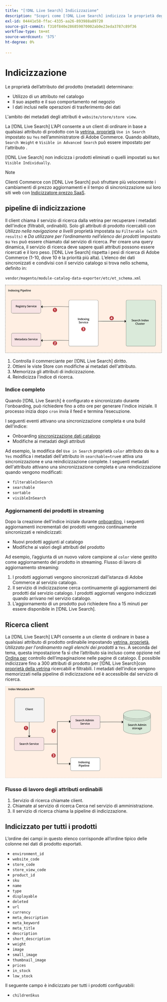 ```yaml
---
title: "[!DNL Live Search] Indicizzazione"
description: "Scopri come [!DNL Live Search] indicizza le proprietà degli attributi del prodotto."
exl-id: 04441e58-ffac-4335-aa26-893988a89720
source-git-commit: f310f840e286859070002ab0e23eda3787c89f36
workflow-type: tm+mt
source-wordcount: '575'
ht-degree: 0%

---
```


# Indicizzazione

Le proprietà dell’attributo del prodotto (metadati) determinano:

* Utilizzo di un attributo nel catalogo
* Il suo aspetto e il suo comportamento nel negozio
* I dati inclusi nelle operazioni di trasferimento dei dati

L&#39;ambito dei metadati degli attributi è `website/store/store view`.

La [!DNL Live Search] L’API consente a un client di ordinare in base a qualsiasi attributo di prodotto con la [vetrina, proprietà](https://experienceleague.adobe.com/docs/commerce-admin/catalog/product-attributes/product-attributes.html) `Use in Search` impostato su `Yes` nell’amministratore di Adobe Commerce. Quando abilitato, `Search Weight` e `Visible in Advanced Search` può essere impostato per l&#39;attributo .

[!DNL Live Search] non indicizza i prodotti eliminati o quelli impostati su `Not Visible Individually`.

>[!NOTE]
>
> Clienti Commerce con [!DNL Live Search] può sfruttare più velocemente i cambiamenti di prezzo aggiornamenti e il tempo di sincronizzazione sui loro siti web con [Indicizzatore prezzo SaaS](../price-index/index.md).

## pipeline di indicizzazione

Il client chiama il servizio di ricerca dalla vetrina per recuperare i metadati dell&#39;indice (filtrabili, ordinabili). Solo gli attributi di prodotto ricercabili con *Utilizzo nella navigazione a livelli* proprietà impostata su `Filterable (with results)` e *Da utilizzare per l’ordinamento nell’elenco dei prodotti* impostato su `Yes` può essere chiamato dal servizio di ricerca.
Per creare una query dinamica, il servizio di ricerca deve sapere quali attributi possono essere ricercati e il loro peso. [!DNL Live Search] rispetta i pesi di ricerca di Adobe Commerce (1-10, dove 10 è la priorità più alta). L’elenco dei dati sincronizzati e condivisi con il servizio catalogo si trova nello schema, definito in:

`vendor/magento/module-catalog-data-exporter/etc/et_schema.xml`

![[!DNL Live Search] indicizzazione del diagramma di ricerca client](assets/indexing-pipeline.svg)

1. Controlla il commerciante per [!DNL Live Search] diritto.
1. Ottieni le viste Store con modifiche ai metadati dell&#39;attributo.
1. Memorizza gli attributi di indicizzazione.
1. Reindicizza l&#39;indice di ricerca.

### Indice completo

Quando [!DNL Live Search] è configurato e sincronizzato durante l&#39;onboarding, può richiedere fino a otto ore per generare l&#39;indice iniziale. Il processo inizia dopo `cron` invia il feed e termina l’esecuzione.

I seguenti eventi attivano una sincronizzazione completa e una build dell&#39;indice:

* Onboarding [sincronizzazione dati catalogo](install.md#synchronize-catalog-data)
* Modifiche ai metadati degli attributi

Ad esempio, la modifica del `Use in Search` proprietà `color` attributo da `No` a `Yes` modifica i metadati dell&#39;attributo in `searchable=true`e attiva una sincronizzazione e una reindicizzazione complete. I seguenti metadati dell&#39;attributo attivano una sincronizzazione completa e una reindicizzazione quando vengono modificati:

* `filterableInSearch`
* `searchable`
* `sortable`
* `visibleInSearch`

### Aggiornamenti dei prodotti in streaming

Dopo la creazione dell&#39;indice iniziale durante [onboarding](install.md#synchronize-catalog-data), i seguenti aggiornamenti incrementali dei prodotti vengono continuamente sincronizzati e reindicizzati:

* Nuovi prodotti aggiunti al catalogo
* Modifiche ai valori degli attributi del prodotto

Ad esempio, l’aggiunta di un nuovo valore campione al `color` viene gestito come aggiornamento del prodotto in streaming.
Flusso di lavoro di aggiornamento streaming:

1. I prodotti aggiornati vengono sincronizzati dall’istanza di Adobe Commerce al servizio catalogo.
1. Il servizio di indicizzazione cerca continuamente gli aggiornamenti dei prodotti dal servizio catalogo. I prodotti aggiornati vengono indicizzati quando arrivano nel servizio catalogo.
1. L’aggiornamento di un prodotto può richiedere fino a 15 minuti per essere disponibile in [!DNL Live Search].

## Ricerca client

La [!DNL Live Search] L’API consente a un cliente di ordinare in base a qualsiasi attributo di prodotto ordinabile impostando [vetrina, proprietà](https://experienceleague.adobe.com/docs/commerce-admin/catalog/product-attributes/product-attributes.html), *Utilizzato per l&#39;ordinamento negli elenchi dei prodotti* a `Yes`. A seconda del tema, questa impostazione fa sì che l’attributo sia incluso come opzione nel [Ordina per](https://experienceleague.adobe.com/docs/commerce-admin/catalog/catalog/navigation/navigation.html) controllo dell’impaginazione nelle pagine di catalogo. È possibile indicizzare fino a 300 attributi di prodotto per [!DNL Live Search]con [proprietà della vetrina](https://experienceleague.adobe.com/docs/commerce-admin/catalog/product-attributes/product-attributes.html) ricercabili e filtrabili.
I metadati dell’indice vengono memorizzati nella pipeline di indicizzazione ed è accessibile dal servizio di ricerca.

![[!DNL Live Search] diagramma API dei metadati dell&#39;indice](assets/index-metadata-api.svg)

### Flusso di lavoro degli attributi ordinabili

1. Servizio di ricerca chiamate client.
1. Chiamate al servizio di ricerca Cerca nel servizio di amministrazione.
1. Il servizio di ricerca chiama la pipeline di indicizzazione.

## Indicizzato per tutti i prodotti

L’ordine dei campi in questo elenco corrisponde all’ordine tipico delle colonne nei dati di prodotto esportati.

* `environment_id`
* `website_code`
* `store_code`
* `store_view_code`
* `product_id`
* `sku`
* `name`
* `type`
* `displayable`
* `deleted`
* `url`
* `currency`
* `meta_description`
* `meta_keyword`
* `meta_title`
* `description`
* `short_description`
* `weight`
* `image`
* `small_image`
* `thumbnail_image`
* `prices`
* `in_stock`
* `low_stock`

Il seguente campo è indicizzato per tutti i prodotti configurabili:

* `childrenSkus`
